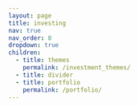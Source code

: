 ```yaml
---
layout: page
title: investing
nav: true
nav_order: 8
dropdown: true
children:
  - title: themes
    permalink: /investment_themes/
  - title: divider
  - title: portfolio
    permalink: /portfolio/
---
```


